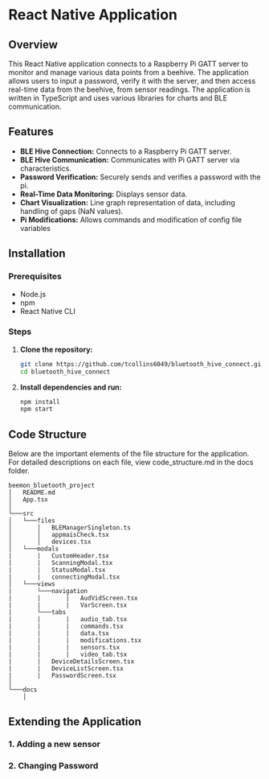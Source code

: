 # React Native Application

## Overview

This React Native application connects to a Raspberry Pi GATT server to monitor and manage various data points from a beehive. The application allows users to input a password, verify it with the server, and then access real-time data from the beehive, from sensor readings. The application is written in TypeScript and uses various libraries for charts and BLE communication.

## Features

- **BLE Hive Connection:** Connects to a Raspberry Pi GATT server.
- **BLE Hive Communication:** Communicates with Pi GATT server via characteristics.
- **Password Verification:** Securely sends and verifies a password with the pi.
- **Real-Time Data Monitoring:** Displays sensor data.
- **Chart Visualization:** Line graph representation of data, including handling of gaps (NaN values).
- **Pi Modifications:** Allows commands and modification of config file variables

## Installation

### Prerequisites

- Node.js
- npm
- React Native CLI

### Steps
1. **Clone the repository:**
   ```bash
   git clone https://github.com/tcollins6049/bluetooth_hive_connect.git
   cd bluetooth_hive_connect
2. **Install dependencies and run:**
   ```bash
   npm install
   npm start
   

## Code Structure
Below are the important elements of the file structure for the application. For detailed descriptions on each file, view code_structure.md in the docs folder.
```
beemon_bluetooth_project
│   README.md
│   App.tsx   
│
└───src
│   └───files
│       │   BLEManagerSingleton.ts
│       │   appmaisCheck.tsx
│       │   devices.tsx
│   └───modals
|       |   CustomHeader.tsx
|       |   ScanningModal.tsx
|       |   StatusModal.tsx
|       |   connectingModal.tsx
│   └───views
|       └───navigation
|       |       |   AudVidScreen.tsx
|       |       |   VarScreen.tsx
|       └───tabs
|       |       |   audio_tab.tsx
|       |       |   commands.tsx
|       |       |   data.tsx
|       |       |   modifications.tsx
|       |       |   sensors.tsx
|       |       |   video_tab.tsx
|       |   DeviceDetailsScreen.tsx
|       |   DeviceListScreen.tsx
|       |   PasswordScreen.tsx
│   
└───docs
    │   
```

## Extending the Application
### 1. Adding a new sensor

### 2. Changing Password


